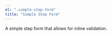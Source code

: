 ```yaml
---
el: ".simple-step-form"
title: "Simple Step Form"
---
```

A simple step form that allows for inline validation.
